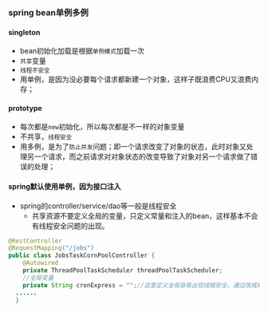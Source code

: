 ### spring bean单例多例

#### singleton

* bean初始化加载是根据`单例模式`加载一次
* `共享`变量
* `线程不安全`
* 用单例，是因为没必要每个请求都新建一个对象，这样子既浪费CPU又浪费内存；
#### prototype
* 每次都是`new`初始化，所以每次都是不一样的对象变量
* 不共享，`线程安全`
* 用多例，是为了`防止并发`问题；即一个请求改变了对象的状态，此时对象又处理另一个请求，而之前请求对对象状态的改变导致了对象对另一个请求做了错误的处理；

#### spring默认使用单例，因为接口注入
* spring的controller/service/dao等一般是线程安全
  * 共享资源不要定义全局的变量，只定义常量和注入的bean，这样基本不会有线程安全问题的出现。
```java
@RestController
@RequestMapping("/jobs")
public class JobsTaskCornPoolController {	
	@Autowired
	private ThreadPoolTaskScheduler threadPoolTaskScheduler;
	//全局变量
	private String cronExpress = "";//这里定义全局容易出现线程安全，通过改成局部变量就基本不会存在问题
  ......
  }
```
